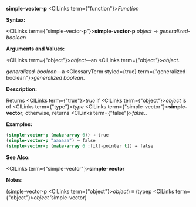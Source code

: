 **simple-vector-p** <ClLinks  term={"function"}><i>Function</i></ClLinks> 



**Syntax:** 



<ClLinks  term={"simple-vector-p"}><b>simple-vector-p</b></ClLinks> *object → generalized-boolean* 



**Arguments and Values:** 



<ClLinks  term={"object"}><i>object</i></ClLinks>—an <ClLinks  term={"object"}><i>object</i></ClLinks>. 



*generalized-boolean*—a <GlossaryTerm styled={true} term={"generalized boolean"}><i>generalized boolean</i></GlossaryTerm>. 



**Description:** 



Returns <ClLinks  term={"true"}><i>true</i></ClLinks> if <ClLinks  term={"object"}><i>object</i></ClLinks> is of <ClLinks  term={"type"}><i>type</i></ClLinks> <ClLinks  term={"simple-vector"}><b>simple-vector</b></ClLinks>; otherwise, returns <ClLinks  term={"false"}><i>false</i></ClLinks>.. 



**Examples:**
```lisp
(simple-vector-p (make-array 6)) → true 
(simple-vector-p "aaaaaa") → false 
(simple-vector-p (make-array 6 :fill-pointer t)) → false 
```
**See Also:** 



<ClLinks  term={"simple-vector"}><b>simple-vector</b></ClLinks> 



**Notes:** 



(simple-vector-p <ClLinks  term={"object"}><i>object</i></ClLinks>) *≡* (typep <ClLinks  term={"object"}><i>object</i></ClLinks> ’simple-vector) 



